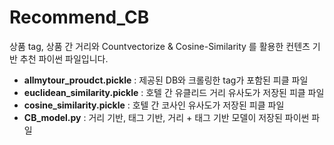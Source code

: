 # Recommend_CB

상품 tag, 상품 간 거리와 Countvectorize & Cosine-Similarity 를 활용한 컨텐츠 기반 추천 파이썬 파일입니다.  

- **allmytour_proudct.pickle** : 제공된 DB와 크롤링한 tag가 포함된 피클 파일
- **euclidean_similarity.pickle** : 호텔 간 유클리드 거리 유사도가 저장된 피클 파일  
- **cosine_similarity.pickle** : 호텔 간 코사인 유사도가 저장된 피클 파일
- **CB_model.py** : 거리 기반, 태그 기반, 거리 + 태그 기반 모델이 저장된 파이썬 파일
